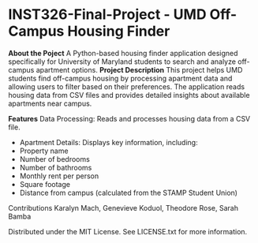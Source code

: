 # INST326-Final-Project - UMD Off-Campus Housing Finder
**About the Poject**
A Python-based housing finder application designed specifically for University of Maryland students to search and analyze off-campus apartment options.
**Project Description**
This project helps UMD students find off-campus housing by processing apartment data and allowing users to filter based on their preferences. The application reads housing data from CSV files and provides detailed insights about available apartments near campus. 

**Features**
Data Processing: Reads and processes housing data from a CSV file.
- Apartment Details: Displays key information, including:
- Property name
- Number of bedrooms
- Number of bathrooms
- Monthly rent per person
- Square footage
- Distance from campus (calculated from the STAMP Student Union)



Contributions 
Karalyn Mach, Genevieve Koduol, Theodore Rose, Sarah Bamba

Distributed under the MIT License. See LICENSE.txt for more information.




